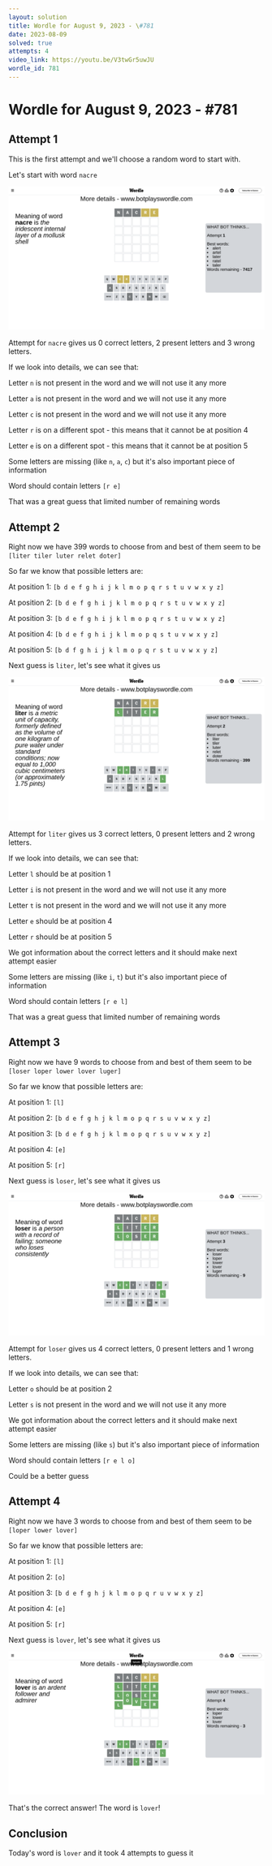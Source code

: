 ```yaml
---
layout: solution
title: Wordle for August 9, 2023 - \#781
date: 2023-08-09
solved: true
attempts: 4
video_link: https://youtu.be/V3twGr5uwJU
wordle_id: 781
---
```


# Wordle for August 9, 2023 - \#781

## Attempt 1

This is the first attempt and we'll choose a random word to start with.

Let's start with word `nacre`

![Attempt 1](2023-08-09/attempt-1.png)

Attempt for `nacre` gives us 0 correct letters, 2 present letters and 3 wrong letters.

If we look into details, we can see that:

Letter `n` is not present in the word and we will not use it any more

Letter `a` is not present in the word and we will not use it any more

Letter `c` is not present in the word and we will not use it any more

Letter `r` is on a different spot - this means that it cannot be at position 4

Letter `e` is on a different spot - this means that it cannot be at position 5

Some letters are missing (like `n`, `a`, `c`) but it's also important piece of information

Word should contain letters `[r e]`

That was a great guess that limited number of remaining words



## Attempt 2

Right now we have 399 words to choose from and best of them seem to be `[liter tiler luter relet doter]`

So far we know that possible letters are:

At position 1: `[b d e f g h i j k l m o p q r s t u v w x y z]`

At position 2: `[b d e f g h i j k l m o p q r s t u v w x y z]`

At position 3: `[b d e f g h i j k l m o p q r s t u v w x y z]`

At position 4: `[b d e f g h i j k l m o p q s t u v w x y z]`

At position 5: `[b d f g h i j k l m o p q r s t u v w x y z]`

Next guess is `liter`, let's see what it gives us

![Attempt 2](2023-08-09/attempt-2.png)

Attempt for `liter` gives us 3 correct letters, 0 present letters and 2 wrong letters.

If we look into details, we can see that:

Letter `l` should be at position 1

Letter `i` is not present in the word and we will not use it any more

Letter `t` is not present in the word and we will not use it any more

Letter `e` should be at position 4

Letter `r` should be at position 5

We got information about the correct letters and it should make next attempt easier

Some letters are missing (like `i`, `t`) but it's also important piece of information

Word should contain letters `[r e l]`

That was a great guess that limited number of remaining words



## Attempt 3

Right now we have 9 words to choose from and best of them seem to be `[loser loper lower lover luger]`

So far we know that possible letters are:

At position 1: `[l]`

At position 2: `[b d e f g h j k l m o p q r s u v w x y z]`

At position 3: `[b d e f g h j k l m o p q r s u v w x y z]`

At position 4: `[e]`

At position 5: `[r]`

Next guess is `loser`, let's see what it gives us

![Attempt 3](2023-08-09/attempt-3.png)

Attempt for `loser` gives us 4 correct letters, 0 present letters and 1 wrong letters.

If we look into details, we can see that:

Letter `o` should be at position 2

Letter `s` is not present in the word and we will not use it any more

We got information about the correct letters and it should make next attempt easier

Some letters are missing (like `s`) but it's also important piece of information

Word should contain letters `[r e l o]`

Could be a better guess



## Attempt 4

Right now we have 3 words to choose from and best of them seem to be `[loper lower lover]`

So far we know that possible letters are:

At position 1: `[l]`

At position 2: `[o]`

At position 3: `[b d e f g h j k l m o p q r u v w x y z]`

At position 4: `[e]`

At position 5: `[r]`

Next guess is `lover`, let's see what it gives us

![Attempt 4](2023-08-09/attempt-4.png)

That's the correct answer! The word is `lover`!

## Conclusion

Today's word is `lover` and it took 4 attempts to guess it

